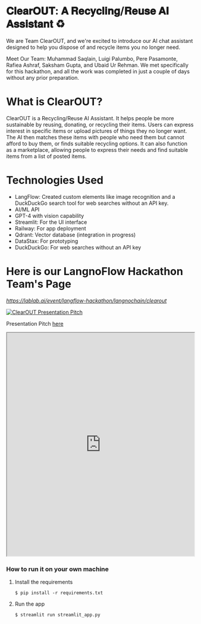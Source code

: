 # 𝐂𝐥𝐞𝐚𝐫𝐎𝐔𝐓: 𝐀 𝐑𝐞𝐜𝐲𝐜𝐥𝐢𝐧𝐠/𝐑𝐞𝐮𝐬𝐞 𝐀𝐈 𝐀𝐬𝐬𝐢𝐬𝐭𝐚𝐧𝐭 ♻️

We are Team ClearOUT, and we're excited to introduce our AI chat assistant designed to help you dispose of and recycle items you no longer need.

Meet Our Team: Muhammad Saqlain, Luigi Palumbo, Pere Pasamonte, Rafiea Ashraf, Saksham Gupta, and Ubaid Ur Rehman. We met specifically for this hackathon, and all the work was completed in just a couple of days without any prior preparation.

# What is ClearOUT?
ClearOUT is a Recycling/Reuse AI Assistant. It helps people be more sustainable by reusing, donating, or recycling their items. Users can express interest in specific items or upload pictures of things they no longer want. The AI then matches these items with people who need them but cannot afford to buy them, or finds suitable recycling options. It can also function as a marketplace, allowing people to express their needs and find suitable items from a list of posted items.

# Technologies Used
- LangFlow: Created custom elements like image recognition and a DuckDuckGo search tool for web searches without an API key.
- AI/ML API
- GPT-4 with vision capability
- Streamlit: For the UI interface
- Railway: For app deployment
- Qdrant: Vector database (integration in progress)
- DataStax: For prototyping
- DuckDuckGo: For web searches without an API key

# Here is our LangnoFlow Hackathon Team's Page
_https://lablab.ai/event/langflow-hackathon/langnochain/clearout_


[![ClearOUT Presentation Pitch](https://img.youtube.com/vi/wP7raCp1_mI/0.jpg)](https://www.youtube.com/watch?v=wP7raCp1_mI)


Presentation Pitch
[here](/ppt/Green%20and%20White%20Illustrative%20How%20To%20Recycle%20Waste%20Presentation.pdf)

<!-- Embed Pdf in this readME file -->
<iframe src="https://storage.googleapis.com/lablab-static-eu/presentations/submissions/clylqq9vj00002v6ucuth5s3f/clylqq9vj00002v6ucuth5s3f-1721074090562_ge5cq0w1v.pdf" width="100%" height="600px"></iframe>

### How to run it on your own machine

1. Install the requirements

   ```
   $ pip install -r requirements.txt
   ```

2. Run the app

   ```
   $ streamlit run streamlit_app.py
   ```

